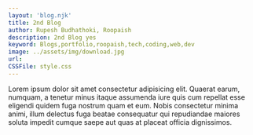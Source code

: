 ```yaml
---
layout: 'blog.njk'
title: 2nd Blog
author: Rupesh Budhathoki, Roopaish
description: 2nd Blog yes 
keyword: Blogs,portfolio,roopaish,tech,coding,web,dev
image: ../assets/img/download.jpg
url: 
CSSFile: style.css
---
```

Lorem ipsum dolor sit amet consectetur adipisicing elit. Quaerat earum, numquam, a tenetur minus itaque assumenda iure quis cum repellat esse eligendi quidem fuga nostrum quam et eum. Nobis consectetur minima animi, illum delectus fuga beatae consequatur qui repudiandae maiores soluta impedit cumque saepe aut quas at placeat officia dignissimos.

